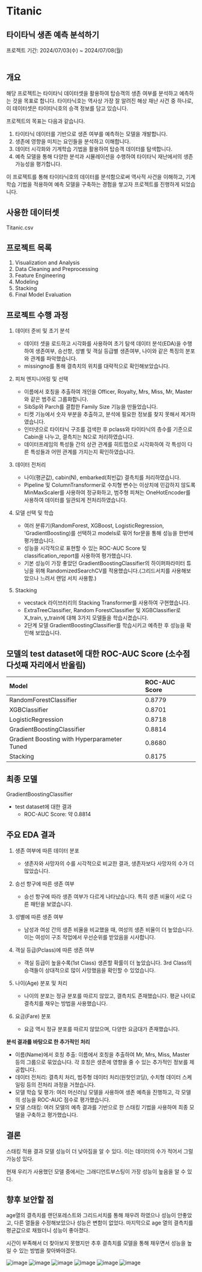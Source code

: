 # Titanic
## 타이타닉 생존 예측 분석하기
프로젝트 기간: 2024/07/03(수) ~ 2024/07/08(월)  
<br/>
## 개요
해당 프로젝트는 타이타닉 데이터셋을 활용하여 탑승객의 생존 여부를 분석하고 예측하는 것을 목표로 합니다. 타이타닉호는 역사상 가장 잘 알려진 해상 재난 사건 중 하나로, 이 데이터셋은 타이타닉호의 승객 정보를 담고 있습니다.  

프로젝트의 목표는 다음과 같습니다.
1. 타이타닉 데이터를 기반으로 생존 여부를 예측하는 모델을 개발합니다.
2. 생존에 영향을 미치는 요인들을 분석하고 이해합니다.
3. 데이터 시각화와 기계학습 기법을 활용하여 탑승객 데이터를 탐색합니다.
4. 예측 모델을 통해 다양한 분석과 시뮬레이션을 수행하여 타이타닉 재난에서의 생존 가능성을 평가합니다.

이 프로젝트를 통해 타이타닉호의 데이터를 분석함으로써 역사적 사건을 이해하고, 기계학습 기법을 적용하여 예측 모델을 구축하는 경험을 쌓고자 프로젝트를 진행하게 되었습니다.
<br/>
## 사용한 데이터셋
Titanic.csv
<br/>

## 프로젝트 목록
1. Visualization and Analysis
2. Data Cleaning and Preprocessing
3. Feature Engineering
4. Modeling
5. Stacking
6. Final Model Evaluation

## 프로젝트 수행 과정
1. 데이터 준비 및 초기 분석  
    - 데이터 셋을 로드하고 시각화를 사용하여 초기 탐색 데이터 분석(EDA)을 수행하여 생존여부, 승선항, 성별 및 객실 등급별 생존여부, 나이와 같은 특징의 분포와 관계를 파악했습니다.
    - missingno를 통해 결측치의 위치를 대략적으로 확인해보았습니다.
  
2. 피처 엔지니어링 및 선택
    - 이름에서 호칭을 추출하여 개인을 Officer, Royalty, Mrs, Miss, Mr, Master와 같은 범주로 그룹화합니다.
    - SibSp와 Parch를 결합한 Family Size 기능을 만들었습니다.
    - 티켓 기능에서 숫자 부분을 추출하고, 분석에 필요한 정보를 찾지 못해서 제거하였습니다.
    - 인터넷으로 타이타닉 구조를 검색한 후 pclass와 타이타닉의 층수를 기준으로 Cabin을 나누고, 결측치는 N으로 처리하였습니다.
    - 데이터프레임의 특성들 간의 상관 관계를 히트맵으로 시각화하여 각 특성이 다른 특성들과 어떤 관계를 가지는지 확인하였습니다.
  
3. 데이터 전처리
    - 나이(평균값), cabin(N), embarked(최빈값) 결측치를 처리하였습니다.
    - Pipeline 및 ColumnTransformer로 수치형 변수는 이상치에 민감하지 않도록 MinMaxScaler를 사용하여 정규화하고, 범주형 피쳐는 OneHotEncoder를 사용하여 데이터를 일관되게 전처리하였습니다.
  
4. 모델 선택 및 학습
    - 여러 분류기(RandomForest, XGBoost, LogisticRegression, 'GradientBoosting)를 선택하고 models로 묶어 for문을 통해 성능을 한번에 평가했습니다.
    - 성능을 시각적으로 표현할 수 있는 ROC-AUC Score 및 classification_report를 사용하여 평가했습니다.
    - 기본 성능이 가장 좋았던 GradientBoostingClassifier의 하이퍼파라미터 튜닝을 위해 RandomizedSearchCV를 적용했습니다.(그리드서치를 사용해보았으나 느려서 랜덤 서치 사용함.)
  
5. Stacking
    - vecstack 라이브러리의 Stacking Transformer를 사용하여 구현했습니다.
    - ExtraTreeClassifier, Random ForestClassifier 및 XGBClassifier로 X_train, y_train에 대해 3가지 모델들을 학습시켰습니다.
    - 2단계 모델 GradientBoostingClassifier를 학습시키고 예측한 후 성능을 확인해 보았습니다.

## 모델의 test dataset에 대한 ROC-AUC Score (소수점 다섯째 자리에서 반올림) 
| Model | ROC-AUC Score |
|:--------------------------------------------|:-------|
| RandomForestClassifier                      | 0.8779 |
| XGBClassifier                               | 0.8701 |
| LogisticRegression                          | 0.8718 |
| GradientBoostingClassifier                  | 0.8814 |
| Gradient Boosting with Hyperparameter Tuned | 0.8680 |
| Stacking                                    | 0.8175 |

## 최종 모델
GradientBoostingClassifier
- test dataset에 대한 결과
  - ROC-AUC Score: 약 0.8814

## 주요 EDA 결과
1. 생존 여부에 따른 데이터 분포
    - 생존자와 사망자의 수를 시각적으로 비교한 결과, 생존자보다 사망자의 수가 더 많았습니다.

2. 승선 항구에 따른 생존 여부
    - 승선 항구에 따라 생존 여부가 다르게 나타났습니다. 특히 생존 비율이 서로 다른 패턴을 보였습니다.

3. 성별에 따른 생존 여부
    - 남성과 여성 간의 생존 비율을 비교했을 때, 여성의 생존 비율이 더 높았습니다. 이는 여성이 구조 작업에서 우선순위를 받았음을 시사합니다.

4. 객실 등급(Pclass)에 따른 생존 여부
    - 객실 등급이 높을수록(1st Class) 생존할 확률이 더 높았습니다. 3rd Class의 승객들이 상대적으로 많이 사망했음을 확인할 수 있었습니다.

5. 나이(Age) 분포 및 처리
    - 나이의 분포는 정규 분포를 따르지 않았고, 결측치도 존재했습니다. 평균 나이로 결측치를 채우는 방법을 사용했습니다.

6. 요금(Fare) 분포
    - 요금 역시 정규 분포를 따르지 않았으며, 다양한 요금대가 존재했습니다.

**분석 결과를 바탕으로 한 추가적인 처리**
  - 이름(Name)에서 호칭 추출: 이름에서 호칭을 추출하여 Mr, Mrs, Miss, Master 등의 그룹으로 묶었습니다. 각 호칭은 생존에 영향을 줄 수 있는 추가적인 정보를 제공합니다.
  - 데이터 전처리: 결측치 처리, 범주형 데이터 처리(원핫인코딩), 수치형 데이터 스케일링 등의 전처리 과정을 거쳤습니다.  
  - 모델 학습 및 평가: 여러 머신러닝 모델을 사용하여 생존 예측을 진행하고, 각 모델의 성능을 ROC-AUC 점수로 평가했습니다.  
  - 모델 스태킹: 여러 모델의 예측 결과를 기반으로 한 스태킹 기법을 사용하여 최종 모델을 구축하고 평가했습니다.  

## 결론
스태킹 적용 결과 모델 성능이 더 낮아짐을 알 수 있다. 이는 데이터의 수가 적어서 그럴 가능성 있다.

현재 우리가 사용했던 모델 중에서는 그래디언트부스팅이 가장 성능이 높음을 알 수 있다.

## 향후 보안할 점
age열의 결측치를 랜던포레스트와 그리드서치를 통해 채우려 하였으나 성능이 안좋았고, 다른 열들을 수정해보았으나 성능은 변함이 없었다. 마지막으로 age 열의 결측치를 평균값으로 채웠더니 성능이 좋아졌다.

시간이 부족해서 더 찾아보지 못했지만 추후 결측치를 모델을 통해 채우면서 성능을 높일 수 있는 방법을 찾아봐야겠다.

![image](https://github.com/god05212/Machine-Learning4/assets/83646397/0c4f1414-d4db-4538-9979-7491f2ade067)
![image](https://github.com/god05212/Machine-Learning4/assets/83646397/982f1065-f55b-4c99-88a5-0af92d06f65f)
![image](https://github.com/god05212/Machine-Learning4/assets/83646397/c750f7bf-cea3-4149-b60c-46de0ee4e6a4)
![image](https://github.com/god05212/Machine-Learning4/assets/83646397/e32fe206-bdd3-4acc-8318-7747d9eaba83)
![image](https://github.com/god05212/Machine-Learning4/assets/83646397/125fa66c-97db-45f5-81bb-825a22a035a0)
![image](https://github.com/god05212/Machine-Learning4/assets/83646397/f35d8c7a-0cac-4eac-be24-7b7eb5cf94cb)
